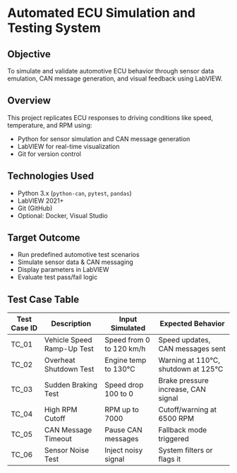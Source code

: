# Automated ECU Simulation and Testing System

## Objective
To simulate and validate automotive ECU behavior through sensor data emulation, CAN message generation, and visual feedback using LabVIEW.

## Overview
This project replicates ECU responses to driving conditions like speed, temperature, and RPM using:
- Python for sensor simulation and CAN message generation
- LabVIEW for real-time visualization
- Git for version control

## Technologies Used
- Python 3.x (`python-can`, `pytest`, `pandas`)
- LabVIEW 2021+
- Git (GitHub)
- Optional: Docker, Visual Studio

## Target Outcome
- Run predefined automotive test scenarios
- Simulate sensor data & CAN messaging
- Display parameters in LabVIEW
- Evaluate test pass/fail logic

## Test Case Table

| Test Case ID | Description | Input Simulated | Expected Behavior |
|--------------|-------------|------------------|--------------------|
| TC_01 | Vehicle Speed Ramp-Up Test | Speed from 0 to 120 km/h | Speed updates, CAN messages sent |
| TC_02 | Overheat Shutdown Test | Engine temp to 130°C | Warning at 110°C, shutdown at 125°C |
| TC_03 | Sudden Braking Test | Speed drop 100 to 0 | Brake pressure increase, CAN signal |
| TC_04 | High RPM Cutoff | RPM up to 7000 | Cutoff/warning at 6500 RPM |
| TC_05 | CAN Message Timeout | Pause CAN messages | Fallback mode triggered |
| TC_06 | Sensor Noise Test | Inject noisy signal | System filters or flags it |
